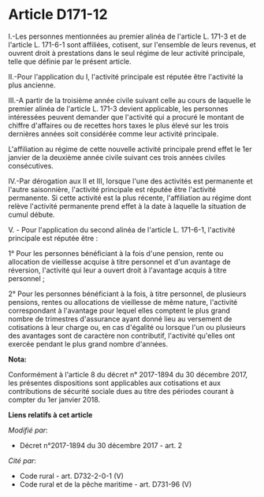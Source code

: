 # Article D171-12

I.-Les personnes mentionnées au premier alinéa de l'article L. 171-3 et de l'article L. 171-6-1 sont affiliées, cotisent, sur
l'ensemble de leurs revenus, et ouvrent droit à prestations dans le seul régime de leur activité principale, telle que
définie par le présent article.

II.-Pour l'application du I, l'activité principale est réputée être l'activité la plus ancienne.

III.-A partir de la troisième année civile suivant celle au cours de laquelle le premier alinéa de l'article L. 171-3 devient
applicable, les personnes intéressées peuvent demander que l'activité qui a procuré le montant de chiffre d'affaires ou de
recettes hors taxes le plus élevé sur les trois dernières années soit considérée comme leur activité principale.

L'affiliation au régime de cette nouvelle activité principale prend effet le 1er janvier de la deuxième année civile suivant
ces trois années civiles consécutives.

IV.-Par dérogation aux II et III, lorsque l'une des activités est permanente et l'autre saisonnière, l'activité principale
est réputée être l'activité permanente. Si cette activité est la plus récente, l'affiliation au régime dont relève l'activité
permanente prend effet à la date à laquelle la situation de cumul débute.

V. - Pour l'application du second alinéa de l'article L. 171-6-1, l'activité principale est réputée être :

1° Pour les personnes bénéficiant à la fois d'une pension, rente ou allocation de vieillesse acquise à titre personnel et
d'un avantage de réversion, l'activité qui leur a ouvert droit à l'avantage acquis à titre personnel ;

2° Pour les personnes bénéficiant à la fois, à titre personnel, de plusieurs pensions, rentes ou allocations de vieillesse de
même nature, l'activité correspondant à l'avantage pour lequel elles comptent le plus grand nombre de trimestres d'assurance
ayant donné lieu au versement de cotisations à leur charge ou, en cas d'égalité ou lorsque l'un ou plusieurs des avantages
sont de caractère non contributif, l'activité qu'elles ont exercée pendant le plus grand nombre d'années.

**Nota:**

Conformément à l'article 8 du décret n° 2017-1894 du 30 décembre 2017, les présentes dispositions sont applicables aux
cotisations et aux contributions de sécurité sociale dues au titre des périodes courant à compter du 1er janvier 2018.

**Liens relatifs à cet article**

_Modifié par_:

  - Décret n°2017-1894 du 30 décembre 2017 - art. 2

_Cité par_:

  - Code rural - art. D732-2-0-1 (V)
  - Code rural et de la pêche maritime - art. D731-96 (V)
